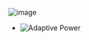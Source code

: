 ![image](https://github.com/user-attachments/assets/ebb5735f-696a-4f69-8743-6f1f04fc404d)
- ![Adaptive Power](https://i.ibb.co/LyyTLpF/Depth-Chase-with-Adaptive-Power.gif)
